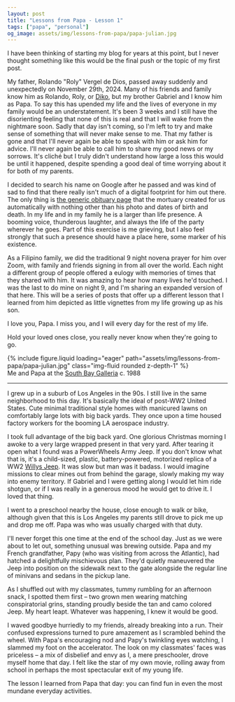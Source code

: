 ```yaml
---
layout: post
title: "Lessons from Papa - Lesson 1"
tags: ["papa", "personal"]
og_image: assets/img/lessons-from-papa/papa-julian.jpg
---
```


I have been thinking of starting my blog for years at this point, but I never thought something like this would be the final push or the topic of my first post.

My father, Rolando "Roly" Vergel de Dios, passed away suddenly and unexpectedly on November 29th, 2024. Many of his friends and family know him as Rolando, Roly, or [Diko](https://jonsquared.wordpress.com/2008/04/23/filipino-sibling-hierarchy/), but my brother Gabriel and I know him as Papa. To say this has upended my life and the lives of everyone in my family would be an understatement. It's been 3 weeks and I still have the disorienting feeling that none of this is real and that I will wake from the nightmare soon. Sadly that day isn't coming, so I'm left to try and make sense of something that will never make sense to me. That my father is gone and that I'll never again be able to speak with him or ask him for advice. I'll never again be able to call him to share my good news or my sorrows. It's cliché but I truly didn't understand how large a loss this would be until it happened, despite spending a good deal of time worrying about it for both of my parents.

I decided to search his name on Google after he passed and was kind of sad to find that there really isn't much of a digital footprint for him out there. The only thing is [the generic obituary page](https://www.holycrossmortuary.com/obituary/rolando-vergel-de-dios) that the mortuary created for us automatically with nothing other than his photo and dates of birth and death. In my life and in my family he is a larger than life presence. A booming voice, thunderous laughter, and always the life of the party wherever he goes. Part of this exercise is me grieving, but I also feel strongly that such a presence should have a place here, some marker of his existence.

As a Filipino family, we did the traditional 9 night novena prayer for him over Zoom, with family and friends signing in from all over the world. Each night a different group of people offered a eulogy with memories of times that they shared with him. It was amazing to hear how many lives he'd touched. I was the last to do mine on night 9, and I'm sharing an expanded version of that here. This will be a series of posts that offer up a different lesson that I learned from him depicted as little vignettes from my life growing up as his son.

I love you, Papa. I miss you, and I will every day for the rest of my life.

Hold your loved ones close, you really never know when they're going to go.

<div class="row mt-3">
    <div class="col-sm mt-3 mt-md-0">
        {% include figure.liquid loading="eager" path="assets/img/lessons-from-papa/papa-julian.jpg" class="img-fluid rounded z-depth-1" %}
    </div>
</div>
<div class="caption">
  Me and Papa at the <a href="https://en.wikipedia.org/wiki/South_Bay_Galleria">South Bay Galleria</a> c. 1988
</div>

---

I grew up in a suburb of Los Angeles in the 90s. I still live in the same neighborhood to this day. It's basically the ideal of post-WW2 United States. Cute minimal traditional style homes with manicured lawns on comfortably large lots with big back yards. They once upon a time housed factory workers for the booming LA aerospace industry.

I took full advantage of the big back yard. One glorious Christmas morning I awoke to a very large wrapped present in that very yard. After tearing it open what I found was a PowerWheels Army Jeep. If you don't know what that is, it's a child-sized, plastic, battery-powered, motorized replica of a WW2 [Willys Jeep](https://en.wikipedia.org/wiki/Willys_MB). It was slow but man was it badass. I would imagine missions to clear mines out from behind the garage, slowly making my way into enemy territory. If Gabriel and I were getting along I would let him ride shotgun, or if I was really in a generous mood he would get to drive it. I loved that thing.

I went to a preschool nearby the house, close enough to walk or bike, although given that this is Los Angeles my parents still drove to pick me up and drop me off. Papa was who was usually charged with that duty.

I'll never forget this one time at the end of the school day. Just as we were about to let out, something unusual was brewing outside. Papa and my French grandfather, Papy (who was visiting from across the Atlantic), had hatched a delightfully mischievous plan. They'd quietly maneuvered the Jeep into position on the sidewalk next to the gate alongside the regular line of minivans and sedans in the pickup lane.

As I shuffled out with my classmates, tummy rumbling for an afternoon snack, I spotted them first – two grown men wearing matching conspiratorial grins, standing proudly beside the tan and camo colored Jeep. My heart leapt. Whatever was happening, I knew it would be good.

I waved goodbye hurriedly to my friends, already breaking into a run. Their confused expressions turned to pure amazement as I scrambled behind the wheel. With Papa's encouraging nod and Papy's twinkling eyes watching, I slammed my foot on the accelerator. The look on my classmates' faces was priceless – a mix of disbelief and envy as I, a mere preschooler, drove myself home that day. I felt like the star of my own movie, rolling away from school in perhaps the most spectacular exit of my young life.

The lesson I learned from Papa that day: you can find fun in even the most mundane everyday activities.

